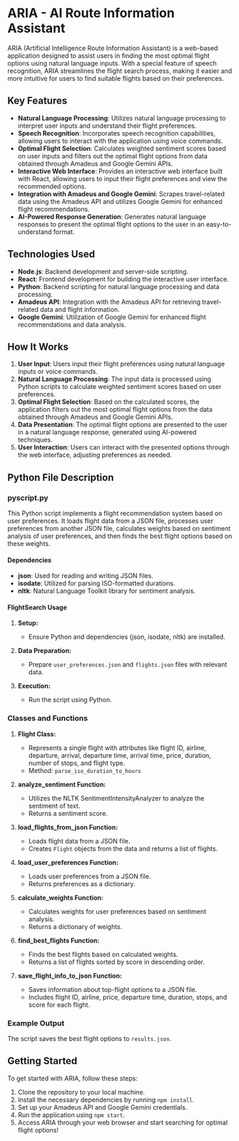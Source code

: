 # ARIA - AI Route Information Assistant

ARIA (Artificial Intelligence Route Information Assistant) is a web-based application designed to assist users in finding the most optimal flight options using natural language inputs. With a special feature of speech recognition, ARIA streamlines the flight search process, making it easier and more intuitive for users to find suitable flights based on their preferences.

## Key Features

- **Natural Language Processing**: Utilizes natural language processing to interpret user inputs and understand their flight preferences.
- **Speech Recognition**: Incorporates speech recognition capabilities, allowing users to interact with the application using voice commands.
- **Optimal Flight Selection**: Calculates weighted sentiment scores based on user inputs and filters out the optimal flight options from data obtained through Amadeus and Google Gemini APIs.
- **Interactive Web Interface**: Provides an interactive web interface built with React, allowing users to input their flight preferences and view the recommended options.
- **Integration with Amadeus and Google Gemini**: Scrapes travel-related data using the Amadeus API and utilizes Google Gemini for enhanced flight recommendations.
- **AI-Powered Response Generation**: Generates natural language responses to present the optimal flight options to the user in an easy-to-understand format.

## Technologies Used

- **Node.js**: Backend development and server-side scripting.
- **React**: Frontend development for building the interactive user interface.
- **Python**: Backend scripting for natural language processing and data processing.
- **Amadeus API**: Integration with the Amadeus API for retrieving travel-related data and flight information.
- **Google Gemini**: Utilization of Google Gemini for enhanced flight recommendations and data analysis.

## How It Works

1. **User Input**: Users input their flight preferences using natural language inputs or voice commands.
2. **Natural Language Processing**: The input data is processed using Python scripts to calculate weighted sentiment scores based on user preferences.
3. **Optimal Flight Selection**: Based on the calculated scores, the application filters out the most optimal flight options from the data obtained through Amadeus and Google Gemini APIs.
4. **Data Presentation**: The optimal flight options are presented to the user in a natural language response, generated using AI-powered techniques.
5. **User Interaction**: Users can interact with the presented options through the web interface, adjusting preferences as needed.

## Python File Description
### pyscript.py
This Python script implements a flight recommendation system based on user preferences. It loads flight data from a JSON file, processes user preferences from another JSON file, calculates weights based on sentiment analysis of user preferences, and then finds the best flight options based on these weights.

#### Dependencies

- **json**: Used for reading and writing JSON files.
- **isodate**: Utilized for parsing ISO-formatted durations.
- **nltk**: Natural Language Toolkit library for sentiment analysis.

#### FlightSearch Usage

1. **Setup:**
   - Ensure Python and dependencies (json, isodate, nltk) are installed.

2. **Data Preparation:**
   - Prepare `user_preferences.json` and `flights.json` files with relevant data.

3. **Execution:**
   - Run the script using Python.

### Classes and Functions

1. **Flight Class:**
   - Represents a single flight with attributes like flight ID, airline, departure, arrival, departure time, arrival time, price, duration, number of stops, and flight type.
   - Method: `parse_iso_duration_to_hours`

2. **analyze_sentiment Function:**
   - Utilizes the NLTK SentimentIntensityAnalyzer to analyze the sentiment of text.
   - Returns a sentiment score.

3. **load_flights_from_json Function:**
   - Loads flight data from a JSON file.
   - Creates `Flight` objects from the data and returns a list of flights.

4. **load_user_preferences Function:**
   - Loads user preferences from a JSON file.
   - Returns preferences as a dictionary.

5. **calculate_weights Function:**
   - Calculates weights for user preferences based on sentiment analysis.
   - Returns a dictionary of weights.

6. **find_best_flights Function:**
   - Finds the best flights based on calculated weights.
   - Returns a list of flights sorted by score in descending order.

7. **save_flight_info_to_json Function:**
   - Saves information about top-flight options to a JSON file.
   - Includes flight ID, airline, price, departure time, duration, stops, and score for each flight.

### Example Output

The script saves the best flight options to `results.json`.

## Getting Started

To get started with ARIA, follow these steps:

1. Clone the repository to your local machine.
2. Install the necessary dependencies by running `npm install`.
3. Set up your Amadeus API and Google Gemini credentials.
4. Run the application using `npm start`.
5. Access ARIA through your web browser and start searching for optimal flight options!






